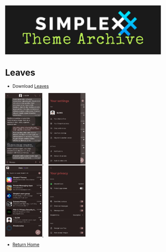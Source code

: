 ![SxC Theme Archive Banner](../resources/SxC_themeBanner06.jpg)

# Leaves

* Download [Leaves](../themes/SxC_leaves.theme)

<a href="../screenshots/SxC_leaves01.jpg" target="_blank">
	<img src="../screenshots/SxC_leaves01.jpg" width="120">
</a>&nbsp;&nbsp;&nbsp;
<a href="../screenshots/SxC_leaves02.jpg" target="_blank">
	<img src="../screenshots/SxC_leaves02.jpg" width="120">
</a>
<br>
<a href="../screenshots/SxC_leaves03.jpg" target="_blank">
	<img src="../screenshots/SxC_leaves03.jpg" width="120">
</a>&nbsp;&nbsp;&nbsp;
<a href="../screenshots/SxC_leaves04.jpg" target="_blank">
	<img src="../screenshots/SxC_leaves04.jpg" width="120">
</a>

* [Return Home](../)
